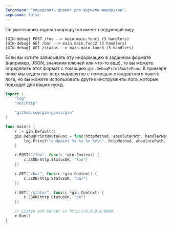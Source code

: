 ```yaml
---
Заголовок: "Определить формат для журнала маршрутов".
черновик: false
---
```


По умолчанию журнал маршрутов имеет следующий вид:
```
[GIN-debug] POST /foo --> main.main.func1 (3 handlers)
[GIN-debug] GET /bar --> main.main.func2 (3 handlers)
[GIN-debug] GET /status --> main.main.func3 (3 handlers)
```

Если вы хотите записывать эту информацию в заданном формате (например, JSON, значения ключей или что-то еще), то вы можете определить этот формат с помощью `gin.DebugPrintRouteFunc`.
В примере ниже мы ведем лог всех маршрутов с помощью стандартного пакета лога, но вы можете использовать другие инструменты лога, которые подходят для ваших нужд.
```go
import (
	"log"
	"net/http"

	"github.com/gin-gonic/gin"
)

func main() {
	r := gin.Default()
	gin.DebugPrintRouteFunc = func(httpMethod, absolutePath, handlerName string, nuHandlers int) {
		log.Printf("endpoint %v %v %v %v\n", httpMethod, absolutePath, handlerName, nuHandlers)
	}

	r.POST("/foo", func(c *gin.Context) {
		c.JSON(http.StatusOK, "foo")
	})

	r.GET("/bar", func(c *gin.Context) {
		c.JSON(http.StatusOK, "bar")
	})

	r.GET("/status", func(c *gin.Context) {
		c.JSON(http.StatusOK, "ok")
	})

	// Listen and Server in http://0.0.0.0:8080
	r.Run()
}
```
